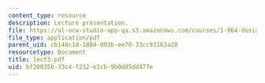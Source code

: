 ```yaml
---
content_type: resource
description: Lecture presentation.
file: https://ol-ocw-studio-app-qa.s3.amazonaws.com/courses/1-964-design-for-sustainability-fall-2006/bf20035b33c4f232e1cb9b0d05dd477e_lect3.pdf
file_type: application/pdf
parent_uid: cb148c1d-1884-093b-ee70-33cc93163a20
resourcetype: Document
title: lect3.pdf
uid: bf20035b-33c4-f232-e1cb-9b0d05dd477e
---
```


